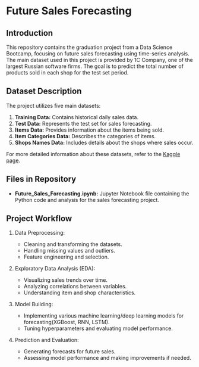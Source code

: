 # Future Sales Forecasting

## Introduction
This repository contains the graduation project from a Data Science Bootcamp, focusing on future sales forecasting using time-series analysis. The main dataset used in this project is provided by 1C Company, one of the largest Russian software firms. The goal is to predict the total number of products sold in each shop for the test set period.

## Dataset Description
The project utilizes five main datasets:
1. **Training Data:** Contains historical daily sales data.
2. **Test Data:** Represents the test set for sales forecasting.
3. **Items Data:** Provides information about the items being sold.
4. **Item Categories Data:** Describes the categories of items.
5. **Shops Names Data:** Includes details about the shops where sales occur.

For more detailed information about these datasets, refer to the [Kaggle page](https://www.kaggle.com/c/competitive-data-science-predict-future-sales/data).

## Files in Repository
- **Future_Sales_Forecasting.ipynb:** Jupyter Notebook file containing the Python code and analysis for the sales forecasting project.

## Project Workflow
1. Data Preprocessing:
   - Cleaning and transforming the datasets.
   - Handling missing values and outliers.
   - Feature engineering and selection.

2. Exploratory Data Analysis (EDA):
   - Visualizing sales trends over time.
   - Analyzing correlations between variables.
   - Understanding item and shop characteristics.

3. Model Building:
   - Implementing various machine learning/deep learning models for forecasting(XGBoost, RNN, LSTM).
   - Tuning hyperparameters and evaluating model performance.

4. Prediction and Evaluation:
   - Generating forecasts for future sales.
   - Assessing model performance and making improvements if needed.
